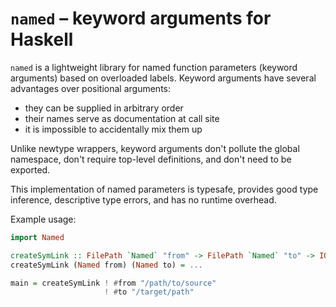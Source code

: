 # `named` – keyword arguments for Haskell

`named` is a lightweight library for named function parameters (keyword
arguments) based on overloaded labels. Keyword arguments have several
advantages over positional arguments:

* they can be supplied in arbitrary order
* their names serve as documentation at call site
* it is impossible to accidentally mix them up

Unlike newtype wrappers, keyword arguments don't pollute the global
namespace, don't require top-level definitions, and don't need to be
exported.

This implementation of named parameters is typesafe, provides good type
inference, descriptive type errors, and has no runtime overhead.

Example usage:

```haskell
import Named

createSymLink :: FilePath `Named` "from" -> FilePath `Named` "to" -> IO ()
createSymLink (Named from) (Named to) = ...

main = createSymLink ! #from "/path/to/source"
                     ! #to "/target/path"
```
